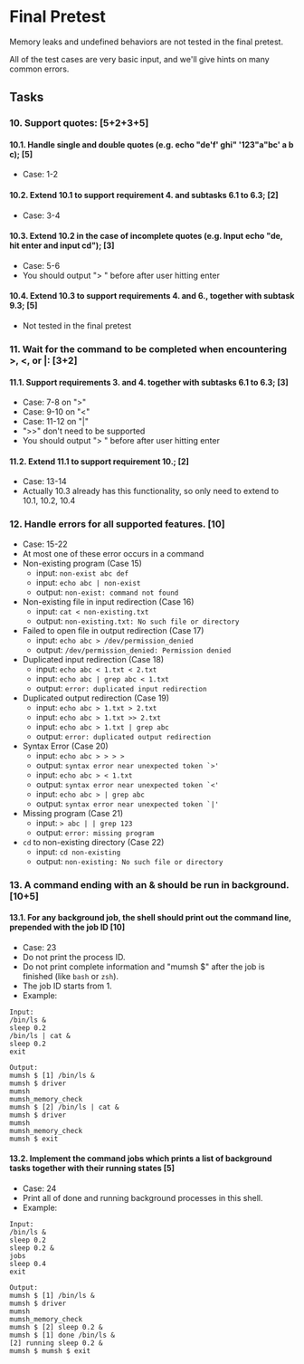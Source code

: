 # Final Pretest

Memory leaks and undefined behaviors are not tested in the final pretest.

All of the test cases are very basic input, and we'll give hints on many common errors.


## Tasks

### 10. Support quotes: \[5+2+3+5\]

#### 10.1. Handle single and double quotes (e.g. echo "de'f' ghi" '123"a"bc' a b c); \[5\]

+ Case: 1-2

#### 10.2. Extend 10.1 to support requirement 4. and subtasks 6.1 to 6.3; \[2\]

+ Case: 3-4

#### 10.3.  Extend 10.2 in the case of incomplete quotes (e.g. Input echo "de, hit enter and input cd"); \[3\]

+ Case: 5-6
+ You should output "> " before after user hitting enter

#### 10.4. Extend 10.3 to support requirements 4. and 6., together with subtask 9.3; \[5\]

+ Not tested in the final pretest

### 11. Wait for the command to be completed when encountering >, <, or |: \[3+2\]

#### 11.1. Support requirements 3. and 4. together with subtasks 6.1 to 6.3; \[3\]

+ Case: 7-8 on ">"
+ Case: 9-10 on "<"
+ Case: 11-12 on "|"
+ ">>" don't need to be supported
+ You should output "> " before after user hitting enter

#### 11.2. Extend 11.1 to support requirement 10.; \[2\]

+ Case: 13-14
+ Actually 10.3 already has this functionality, so only need to extend to 10.1, 10.2, 10.4

### 12. Handle errors for all supported features. \[10\]

+ Case: 15-22
+ At most one of these error occurs in a command
+ Non-existing program (Case 15)
    - input: `non-exist abc def`
    - input: `echo abc | non-exist`
    - output: `non-exist: command not found`
+ Non-existing file in input redirection (Case 16)
    - input: `cat < non-existing.txt`
    - output: `non-existing.txt: No such file or directory`
+ Failed to open file in output redirection (Case 17)
    - input: `echo abc > /dev/permission_denied`
    - output: `/dev/permission_denied: Permission denied`
+ Duplicated input redirection (Case 18)
    - input: `echo abc < 1.txt < 2.txt`
    - input: `echo abc | grep abc < 1.txt`
    - output: `error: duplicated input redirection`
+ Duplicated output redirection (Case 19)
    - input: `echo abc > 1.txt > 2.txt`
    - input: `echo abc > 1.txt >> 2.txt`
    - input: `echo abc > 1.txt | grep abc`
    - output: `error: duplicated output redirection`
+ Syntax Error (Case 20)
    - input: `echo abc > > > >`
    - output: ```syntax error near unexpected token `>'```
    - input: `echo abc > < 1.txt`
    - output: ```syntax error near unexpected token `<'```
    - input: `echo abc > | grep abc`
    - output: ```syntax error near unexpected token `|'```
+ Missing program (Case 21)
    - input: `> abc | | grep 123`
    - output: `error: missing program`
+ `cd` to non-existing directory (Case 22)
    - input: `cd non-existing`
    - output: `non-existing: No such file or directory`

### 13. A command ending with an & should be run in background. \[10+5\]

#### 13.1. For any background job, the shell should print out the command line, prepended with the job ID \[10\]

+ Case: 23
+ Do not print the process ID.
+ Do not print complete information and "mumsh $" after the job is finished (like `bash` or `zsh`).
+ The job ID starts from 1.
+ Example:

```
Input:
/bin/ls &
sleep 0.2
/bin/ls | cat &
sleep 0.2
exit

Output:
mumsh $ [1] /bin/ls &
mumsh $ driver
mumsh
mumsh_memory_check
mumsh $ [2] /bin/ls | cat &
mumsh $ driver
mumsh
mumsh_memory_check
mumsh $ exit
```

#### 13.2. Implement the command jobs which prints a list of background tasks together with their running states \[5\]

+ Case: 24
+ Print all of done and running background processes in this shell.
+ Example:

```
Input:
/bin/ls &
sleep 0.2
sleep 0.2 &
jobs
sleep 0.4
exit

Output:
mumsh $ [1] /bin/ls &
mumsh $ driver
mumsh
mumsh_memory_check
mumsh $ [2] sleep 0.2 &
mumsh $ [1] done /bin/ls &
[2] running sleep 0.2 &
mumsh $ mumsh $ exit
```






